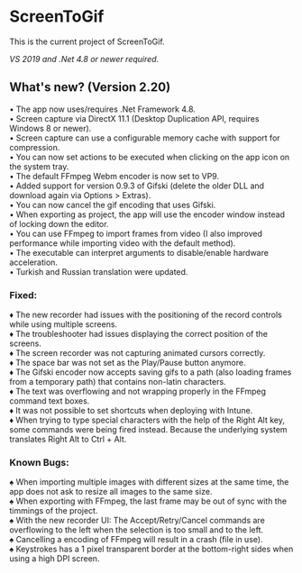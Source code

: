 ﻿# ScreenToGif  

This is the current project of ScreenToGif.  

_VS 2019 and .Net 4.8 or newer required._


## What's new? (Version 2.20)

• The app now uses/requires .Net Framework 4.8.  
• Screen capture via DirectX 11.1 (Desktop Duplication API, requires Windows 8 or newer).   
• Screen capture can use a configurable memory cache with support for compression.  
• You can now set actions to be executed when clicking on the app icon on the system tray.  
• The default FFmpeg Webm encoder is now set to VP9.  
• Added support for version 0.9.3 of Gifski (delete the older DLL and download again via Options > Extras).  
• You can now cancel the gif encoding that uses Gifski.  
• When exporting as project, the app will use the encoder window instead of locking down the editor.  
• You can use FFmpeg to import frames from video (I also improved performance while importing video with the default method).  
• The executable can interpret arguments to disable/enable hardware acceleration.  
• Turkish and Russian translation were updated.  

### Fixed:

♦ The new recorder had issues with the positioning of the record controls while using multiple screens.  
♦ The troubleshooter had issues displaying the correct position of the screens.  
♦ The screen recorder was not capturing animated cursors correctly.  
♦ The space bar was not set as the Play/Pause button anymore.  
♦ The Gifski encoder now accepts saving gifs to a path (also loading frames from a temporary path) that contains non-latin characters.  
♦ The text was overflowing and not wrapping properly in the FFmpeg command text boxes.  
♦ It was not possible to set shortcuts when deploying with Intune.  
♦ When trying to type special characters with the help of the Right Alt key, some commands were being fired instead. Because the underlying system translates Right Alt to Ctrl + Alt.  

### Known Bugs:

♠ When importing multiple images with different sizes at the same time, the app does not ask to resize all images to the same size.   
♠ When exporting with FFmpeg, the last frame may be out of sync with the timmings of the project.  
♠ With the new recorder UI: The Accept/Retry/Cancel commands are overflowing to the left when the selection is too small and to the left.  
♠ Cancelling a encoding of FFmpeg will result in a crash (file in use).  
♠ Keystrokes has a 1 pixel transparent border at the bottom-right sides when using a high DPI screen.  